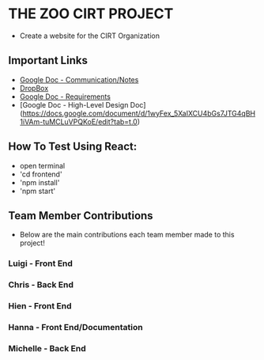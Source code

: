 # THE ZOO CIRT PROJECT
- Create a website for the CIRT Organization

## Important Links
- [Google Doc - Communication/Notes](https://docs.google.com/document/d/1mZb6neBytob7zKYHTqvUWqZxjLNS2G3Xk6GKrJPKVVI/edit?usp=sharing)
- [DropBox](https://www.dropbox.com/scl/fo/xvikjrl9ob1ukagjmxs43/AKxChc2clfhdJ03SJDHrACo?rlkey=j2s4ux0se4konjxcrfzqdkd1o&st=7gfhzz2k&dl=0)
- [Google Doc - Requirements](https://docs.google.com/document/d/1lFIXtXBgnSvL8d2HnRoLCGoNdaF_c6cdfq0GLQ3BuXE/edit?usp=sharing)
- [Google Doc - High-Level Design Doc]
(https://docs.google.com/document/d/1wyFex_5XaIXCU4bGs7JTG4qBH1iVAm-tuMCLuVPQKoE/edit?tab=t.0)


## How To Test Using React:
- open terminal
- 'cd frontend'
- 'npm install'
- 'npm start'

## Team Member Contributions
- Below are the main contributions each team member made to this project!

### Luigi - Front End

### Chris - Back End

### Hien - Front End

### Hanna - Front End/Documentation

### Michelle - Back End
